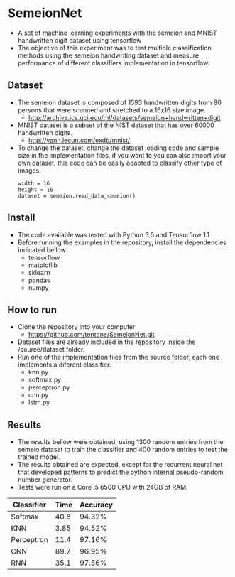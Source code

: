# SemeionNet
 - A set of machine learning experiments with the semeion and MNIST handwritten digit dataset using  tensorflow
 - The objective of this experiment was to test multiple classification methods using the semeion handwriting dataset and measure performance of different classifiers implementation in tensorflow. 

## Dataset
 - The semeion dataset is composed of 1593 handwritten digits from 80 persons that were scanned and stretched to a 16x16 size image.
 	- http://archive.ics.uci.edu/ml/datasets/semeion+handwritten+digit
 - MNIST dataset is a subset of the NIST dataset that has over 60000 handwritten digits.
 	- http://yann.lecun.com/exdb/mnist/
 - To change the dataset, change the dataset loading code and sample size in the implementation files, if you want to you can also import your own dataset, this code can be easily adapted to classify other type of images.
	```
	width = 16
	height = 16
	dataset = semeion.read_data_semeion()
	```

## Install
 - The code available was tested with Python 3.5 and Tensorflow 1.1
 - Before running the examples in the repository, install the dependencies indicated bellow
	 - tensorflow
	 - matplotlib
	 - sklearn
	 - pandas
	 - numpy

## How to run
 - Clone the repository into your computer
	- https://github.com/tentone/SemeionNet.git
 - Dataset files are already included in the repository inside the /source/dataset folder.
 - Run one of the implementation files from the source folder, each one implements a diferent classifier.
 	- knn.py
 	- softmax.py
 	- perceptron.py
 	- cnn.py
 	- lstm.py

## Results
 - The results bellow were obtained, using 1300 random entries from the semeio dataset to train the classifier and 400 random entries to test the trained model.
 - The results obtained are expected, except for the recurrent neural net that developed patterns to predict the python internal pseudo-random number generator.
 - Tests were run on a Core i5 6500 CPU with 24GB of RAM.

| Classifier  | Time | Accuracy |
| ----------- | ---- | -------- |
| Softmax     | 40.8 | 94.32%   |
| KNN         | 3.85 | 94.52%   |
| Perceptron  | 11.4 | 97.16%   |
| CNN         | 89.7 | 96.95%   |
| RNN         | 35.1 | 97.56%   |
